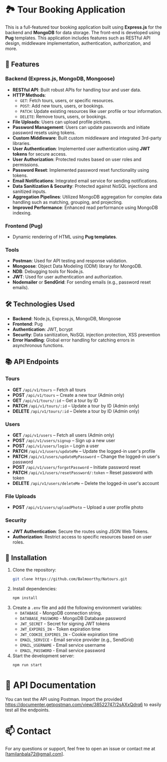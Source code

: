 # 🏞️ Tour Booking Application

This is a full-featured tour booking application built using **Express.js** for the backend and **MongoDB** for data storage. The front-end is developed using **Pug** templates. This application includes features such as RESTful API design, middleware implementation, authentication, authorization, and more.

## 🚀 Features

### Backend (Express.js, MongoDB, Mongoose)
- **RESTful API**: Built robust APIs for handling tour and user data.
- **HTTP Methods**:
  - `GET`: Fetch tours, users, or specific resources.
  - `POST`: Add new tours, users, or bookings.
  - `PATCH`: Update existing resources like user profile or tour information.
  - `DELETE`: Remove tours, users, or bookings.
- **File Uploads**: Users can upload profile pictures.
- **Password Management**: Users can update passwords and initiate password resets using tokens.
- **Custom Middleware**: Built custom middleware and integrated 3rd-party libraries.
- **User Authentication**: Implemented user authentication using **JWT tokens** for secure access.
- **User Authorization**: Protected routes based on user roles and permissions.
- **Password Reset**: Implemented password reset functionality using tokens.
- **Email Notifications**: Integrated email service for sending notifications.
- **Data Sanitization & Security**: Protected against NoSQL injections and sanitized inputs.
- **Aggregation Pipelines**: Utilized MongoDB aggregation for complex data handling such as matching, grouping, and projecting.
- **Improved Performance**: Enhanced read performance using MongoDB indexing.

### Frontend (Pug)
- Dynamic rendering of HTML using **Pug templates**.

### Tools
- **Postman**: Used for API testing and response validation.
- **Mongoose**: Object Data Modeling (ODM) library for MongoDB.
- **NDB**: Debugging tools for Node.js.
- **JWT**: Used for user authentication and authorization.
- **Nodemailer** or **SendGrid**: For sending emails (e.g., password reset emails).

## 🛠️ Technologies Used
- **Backend**: Node.js, Express.js, MongoDB, Mongoose
- **Frontend**: Pug
- **Authentication**: JWT, bcrypt
- **Security**: Data sanitization, NoSQL injection protection, XSS prevention
- **Error Handling**: Global error handling for catching errors in asynchronous functions.

## 📚 API Endpoints

### Tours
- **GET** `/api/v1/tours` – Fetch all tours
- **POST** `/api/v1/tours` – Create a new tour (Admin only)
- **GET** `/api/v1/tours/:id` – Get a tour by ID
- **PATCH** `/api/v1/tours/:id` – Update a tour by ID (Admin only)
- **DELETE** `/api/v1/tours/:id` – Delete a tour by ID (Admin only)

### Users
- **GET** `/api/v1/users` – Fetch all users (Admin only)
- **POST** `/api/v1/users/signup` – Sign up a new user
- **POST** `/api/v1/users/login` – Login a user
- **PATCH** `/api/v1/users/updateMe` – Update the logged-in user's profile
- **PATCH** `/api/v1/users/updateMyPassword` – Change the logged-in user's password
- **POST** `/api/v1/users/forgotPassword` – Initiate password reset
- **PATCH** `/api/v1/users/resetPassword/:token` – Reset password with token
- **DELETE** `/api/v1/users/deleteMe` – Delete the logged-in user's account

### File Uploads
- **POST** `/api/v1/users/uploadPhoto` – Upload a user profile photo

### Security
- **JWT Authentication**: Secure the routes using JSON Web Tokens.
- **Authorization**: Restrict access to specific resources based on user roles.

## 🧰 Installation

1. Clone the repository:
   ```bash
   git clone https://github.com/Balmoorthy/Natours.git   
2. Install dependencies:
   ```bash
   npm install
3. Create a `.env` file and add the following environment variables:
   - `DATABASE` - MongoDB connection string. 
   - `DATABASE_PASSWORD` - MongoDB Database password 
   - `JWT_SECRET` - Secret for signing JWT tokens 
   - `JWT_EXPIRES_IN` - Token expiration time
   - `JWT_COOKIE_EXPIRES_IN` - Cookie expiration time 
   - `EMAIL_SERVICE` - Email service provider (e.g., SendGrid) 
   - `EMAIL_USERNAME` -  Email service username
   - `EMAIL_PASSWORD` - Email service password
4. Start the development server:
   ```bash
   npm run start

# 📄 API Documentation

You can test the API using Postman. Import the provided https://documenter.getpostman.com/view/38522747/2sAXxQdrq6 to easily test all the endpoints.

# 📫 Contact

For any questions or support, feel free to open an issue or contact me at [tamilanbala72@gmail.com].
